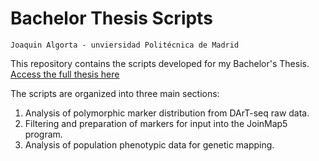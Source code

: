 # Bachelor Thesis Scripts

    Joaquin Algorta - unviersidad Politécnica de Madrid
This repository contains the scripts developed for my Bachelor's Thesis. [Access the full thesis here](https://oa.upm.es/76283/)

The scripts are organized into three main sections:
1. Analysis of polymorphic marker distribution from DArT-seq raw data.
2. Filtering and preparation of markers for input into the JoinMap5 program.
3. Analysis of population phenotypic data for genetic mapping.
